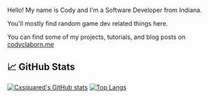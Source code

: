 Hello! My name is Cody and I'm a Software Developer from Indiana.

You'll mostly find random game dev related things here.

You can find some of my projects, tutorials, and blog posts on [codyclaborn.me](https://codyclaborn.me)

## &#x1f4c8; GitHub Stats

[![Cxsquared's GitHub stats](https://github-readme-stats.vercel.app/api?username=cxsquared&show_icons=true&theme=tokyonight)](https://github.com/anuraghazra/github-readme-stats)
[![Top Langs](https://github-readme-stats.vercel.app/api/top-langs/?username=cxsquared&show_icons=true&theme=tokyonight&layout=compact&exclude_repo=portfolio-v3)](https://github.com/anuraghazra/github-readme-stats)


<!--
**cxsquared/cxsquared** is a ✨ _special_ ✨ repository because its `README.md` (this file) appears on your GitHub profile.

Here are some ideas to get you started:

- 🔭 I’m currently working on ...
- 🌱 I’m currently learning ...
- 👯 I’m looking to collaborate on ...
- 🤔 I’m looking for help with ...
- 💬 Ask me about ...
- 📫 How to reach me: ...
- 😄 Pronouns: ...
- ⚡ Fun fact: ...
-->
